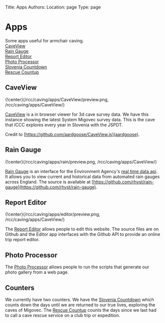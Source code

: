 Title: Apps
Authors:
Location: page
Type: page

# Apps

Some apps useful for armchair caving.  
[CaveView](/rcc/caving/apps/CaveView)  
[Rain Gauge](/rcc/caving/apps/rain)  
[Report Editor](rcc/caving/apps/rain)  
[Photo Processor](/rcc/caving/apps/photos/)  
[Slovenia Countdown](/rcc/caving/apps/slov/)  
[Rescue Countup](/rcc/caving/apps/rescue/)  

## CaveView

{!center}(/rcc/caving/apps/CaveView/preview.png, /rcc/caving/apps/CaveView/)

[CaveView](/rcc/caving/apps/CaveView) is a in browser viewer for 3d cave survey data. We have this instance showing the latest System Migovec survey data. This is the cave that ICCC explores every year in Slovenia with the JSPDT.

Credit to [https://github.com/aardgoose/CaveView.js](aardgoose).

## Rain Gauge

{!center}(/rcc/caving/apps/rain/preview.png, /rcc/caving/apps/CaveView/)

[Rain Gauge](/rcc/caving/apps/rain) is an interface for the Environment Agency's [real time data api](http://environment.data.gov.uk/flood-monitoring/doc/reference). It allows you to view current and historical data from automated rain gauges across England. The source is available at [https://github.com/rhyst/rain-gauge](https://github.com/rhyst/rain-gauge).


## Report Editor

{!center}(/rcc/caving/apps/editor/preview.png, /rcc/caving/apps/CaveView/)

The [Report Editor](rcc/caving/apps/rain) allows people to edit this website. The source files are on Github and the Editor app interfaces with the Github API to provide an online trip report editor.

## Photo Processor

The [Photo Processor](/rcc/caving/apps/photos/) allows people to run the scripts that generate our photo gallery from a web page.

## Counters

We currently have two counters. We have the [Slovenia Countdown](/rcc/caving/apps/slov/) which counts down the days until we are returned to our true lives, exploring the caves of Migovec. The [Rescue Countup](/rcc/caving/apps/rescue/) counts the days since we last had to call a cave rescue service on a club trip or expedition.